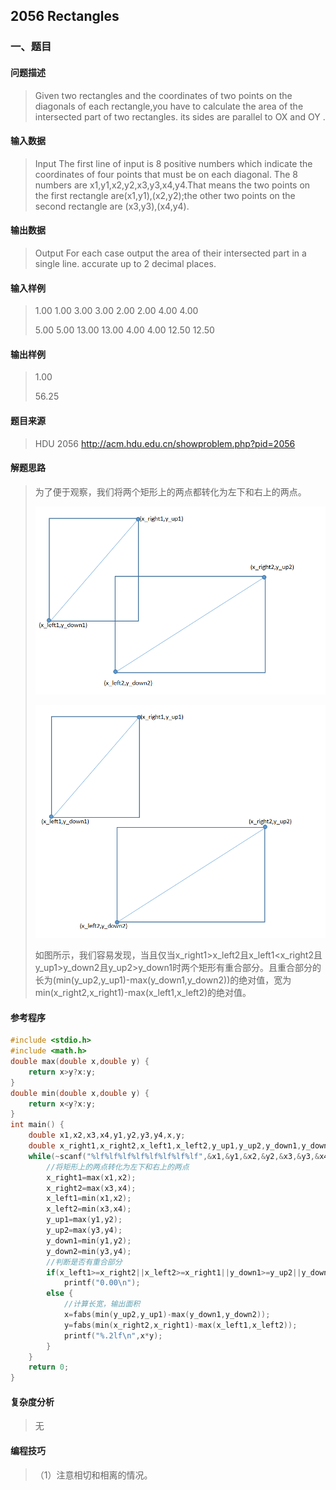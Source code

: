 ## 2056 Rectangles

### 一、题目

#### 问题描述

> Given two rectangles and the coordinates of two points on the diagonals of each rectangle,you have to calculate the area of the intersected part of two rectangles. its sides are parallel to OX and OY . 

#### 输入数据

> Input The first line of input is 8 positive numbers which indicate the coordinates of four points that must be on each diagonal. The 8 numbers are x1,y1,x2,y2,x3,y3,x4,y4.That means the two points on the first rectangle are(x1,y1),(x2,y2);the other two points on the second rectangle are (x3,y3),(x4,y4). 

#### 输出数据

>  Output For each case output the area of their intersected part in a single line. accurate up to 2 decimal places. 
>

#### 输入样例

>  1.00 1.00 3.00 3.00 2.00 2.00 4.00 4.00 
>
>  5.00 5.00 13.00 13.00 4.00 4.00 12.50 12.50 

#### 输出样例

>  1.00 
>
>  56.25 

#### 题目来源

> HDU 2056 http://acm.hdu.edu.cn/showproblem.php?pid=2056

#### 解题思路

> 为了便于观察，我们将两个矩形上的两点都转化为左下和右上的两点。
>
> ![2056](2056.png)
>
> ![20562](2056(2).png)
>
> 如图所示，我们容易发现，当且仅当x_right1>x_left2且x_left1<x_right2且y_up1>y_down2且y_up2>y_down1时两个矩形有重合部分。且重合部分的长为(min(y_up2,y_up1)-max(y_down1,y_down2))的绝对值，宽为min(x_right2,x_right1)-max(x_left1,x_left2)的绝对值。

#### 参考程序

```c
#include <stdio.h>
#include <math.h>
double max(double x,double y) {
	return x>y?x:y;
}
double min(double x,double y) {
	return x<y?x:y;
}
int main() {
	double x1,x2,x3,x4,y1,y2,y3,y4,x,y;
	double x_right1,x_right2,x_left1,x_left2,y_up1,y_up2,y_down1,y_down2;
	while(~scanf("%lf%lf%lf%lf%lf%lf%lf%lf",&x1,&y1,&x2,&y2,&x3,&y3,&x4,&y4)) {
        //将矩形上的两点转化为左下和右上的两点
		x_right1=max(x1,x2);
		x_right2=max(x3,x4);
		x_left1=min(x1,x2);
		x_left2=min(x3,x4);
		y_up1=max(y1,y2);
		y_up2=max(y3,y4);
		y_down1=min(y1,y2);
		y_down2=min(y3,y4);
        //判断是否有重合部分
		if(x_left1>=x_right2||x_left2>=x_right1||y_down1>=y_up2||y_down2>=y_up1)
			printf("0.00\n");
		else {
            //计算长宽，输出面积
			x=fabs(min(y_up2,y_up1)-max(y_down1,y_down2));
			y=fabs(min(x_right2,x_right1)-max(x_left1,x_left2));
			printf("%.2lf\n",x*y);
		}
	}
	return 0;
}
```

#### 复杂度分析

> 无

#### 编程技巧

> （1）注意相切和相离的情况。
>
